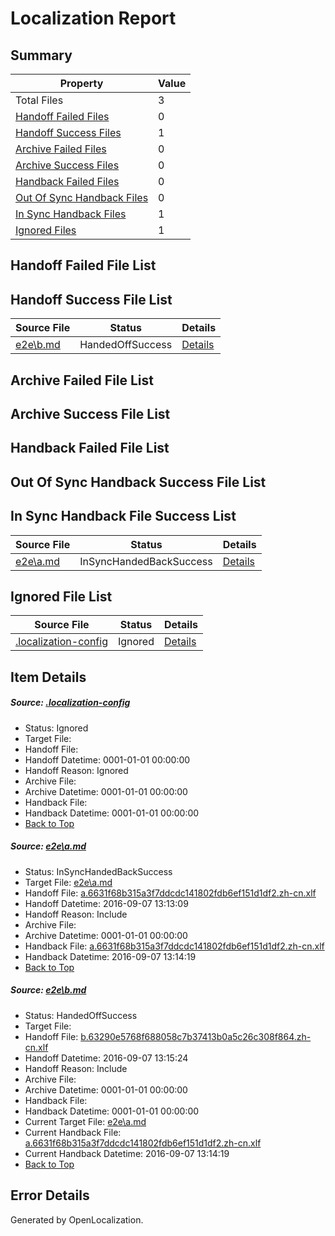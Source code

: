 # <a name='report-top'></a> Localization Report

## Summary
 Property | Value 
 -------- | ----- 
 Total Files | 3
[ Handoff Failed Files ](#handoff-failed-list)| 0
[ Handoff Success Files ](#handoff-success-list)| 1
[ Archive Failed Files ](#archive-failed-list)| 0
[ Archive Success Files ](#archive-success-list)| 0
[ Handback Failed Files ](#handback-failed-list)| 0
[ Out Of Sync Handback Files ](#outofsync-handback-success-list)| 0
[ In Sync Handback Files ](#insync-handback-success-list)| 1
[ Ignored Files ](#ignored-list)| 1

## <a name='handoff-failed-list'></a> Handoff Failed File List

## <a name='handoff-success-list'></a> Handoff Success File List
 Source File | Status | Details 
 ----------- | ------ | ------- 
 [e2e\b.md](https://github.com/OpenLocalizationTestOrg/ol-test0/blob/2afe580469ec78173171a53f4067387aeb4bba15/e2e/b.md) | HandedOffSuccess | [Details](#84a8c2c166f975f577e2b51fc157c4f54aec30f32)

## <a name='archive-failed-list'></a> Archive Failed File List

## <a name='archive-success-list'></a> Archive Success File List

## <a name='handback-failed-list'></a> Handback Failed File List

## <a name='outofsync-handback-success-list'></a> Out Of Sync Handback Success File List

## <a name='insync-handback-success-list'></a> In Sync Handback File Success List
 Source File | Status | Details 
 ----------- | ------ | ------- 
 [e2e\a.md](https://github.com/OpenLocalizationTestOrg/ol-test0/blob/3160f06d2de5ef52c8855b025e33a6918873c8fc/e2e/a.md) | InSyncHandedBackSuccess | [Details](#a50b3233c02030191fc4bb0c6fa30bde17865f921)

## <a name='ignored-list'></a> Ignored File List
 Source File | Status | Details 
 ----------- | ------ | ------- 
 [.localization-config](https://github.com/OpenLocalizationTestOrg/ol-test0/blob/2afe580469ec78173171a53f4067387aeb4bba15/.localization-config) | Ignored | [Details](#c268a05ecaa7ec85942ed632c29928ee5bd6da8d0)

## Item Details
##### <a name='c268a05ecaa7ec85942ed632c29928ee5bd6da8d0'></a> Source: [.localization-config](https://github.com/OpenLocalizationTestOrg/ol-test0/blob/2afe580469ec78173171a53f4067387aeb4bba15/.localization-config)
* Status: Ignored
* Target File: 
* Handoff File: 
* Handoff Datetime: 0001-01-01 00:00:00
* Handoff Reason: Ignored
* Archive File: 
* Archive Datetime: 0001-01-01 00:00:00
* Handback File: 
* Handback Datetime: 0001-01-01 00:00:00
* [Back to Top](#report-top)

##### <a name='a50b3233c02030191fc4bb0c6fa30bde17865f921'></a> Source: [e2e\a.md](https://github.com/OpenLocalizationTestOrg/ol-test0/blob/3160f06d2de5ef52c8855b025e33a6918873c8fc/e2e/a.md)
* Status: InSyncHandedBackSuccess
* Target File: [e2e\a.md](https://github.com/OpenLocalizationTestOrg/ol-test0-zhcn/blob/fc79c9906a0ce80d5e27f0f148dad4c762fdcd57/e2e/a.md)
* Handoff File: [a.6631f68b315a3f7ddcdc141802fdb6ef151d1df2.zh-cn.xlf](https://github.com/OpenLocalizationTestOrg/ol-test0-handoff/blob/09a3512928aac8d6d858c93e8d73a1af08974cfd/ol-handoff/OpenLocalizationTestOrg/ol-test0-zhcn/yuwzho/ht/a.6631f68b315a3f7ddcdc141802fdb6ef151d1df2.zh-cn.xlf)
* Handoff Datetime: 2016-09-07 13:13:09
* Handoff Reason: Include
* Archive File: 
* Archive Datetime: 0001-01-01 00:00:00
* Handback File: [a.6631f68b315a3f7ddcdc141802fdb6ef151d1df2.zh-cn.xlf](https://github.com/OpenLocalizationTestOrg/ol-test0-handback/blob/51bd865c972fd4c8c4019ee1a55523ab9f0fa45c/ol-handback/OpenLocalizationTestOrg/ol-test0-zhcn/yuwzho/ht/a.6631f68b315a3f7ddcdc141802fdb6ef151d1df2.zh-cn.xlf)
* Handback Datetime: 2016-09-07 13:14:19
* [Back to Top](#report-top)

##### <a name='84a8c2c166f975f577e2b51fc157c4f54aec30f32'></a> Source: [e2e\b.md](https://github.com/OpenLocalizationTestOrg/ol-test0/blob/2afe580469ec78173171a53f4067387aeb4bba15/e2e/b.md)
* Status: HandedOffSuccess
* Target File: 
* Handoff File: [b.63290e5768f688058c7b37413b0a5c26c308f864.zh-cn.xlf](https://github.com/OpenLocalizationTestOrg/ol-test0-handoff/blob/506044198fafd7b445fc5eaab22296961d69cf71/ol-handoff/OpenLocalizationTestOrg/ol-test0-zhcn/yuwzho/ht/b.63290e5768f688058c7b37413b0a5c26c308f864.zh-cn.xlf)
* Handoff Datetime: 2016-09-07 13:15:24
* Handoff Reason: Include
* Archive File: 
* Archive Datetime: 0001-01-01 00:00:00
* Handback File: 
* Handback Datetime: 0001-01-01 00:00:00
* Current Target File: [e2e\a.md](https://github.com/OpenLocalizationTestOrg/ol-test0-zhcn/blob/fc79c9906a0ce80d5e27f0f148dad4c762fdcd57/e2e/a.md)
* Current Handback File: [a.6631f68b315a3f7ddcdc141802fdb6ef151d1df2.zh-cn.xlf](https://github.com/OpenLocalizationTestOrg/ol-test0-handback/blob/51bd865c972fd4c8c4019ee1a55523ab9f0fa45c/ol-handback/OpenLocalizationTestOrg/ol-test0-zhcn/yuwzho/ht/a.6631f68b315a3f7ddcdc141802fdb6ef151d1df2.zh-cn.xlf)
* Current Handback Datetime: 2016-09-07 13:14:19
* [Back to Top](#report-top)


## Error Details

Generated by OpenLocalization.
